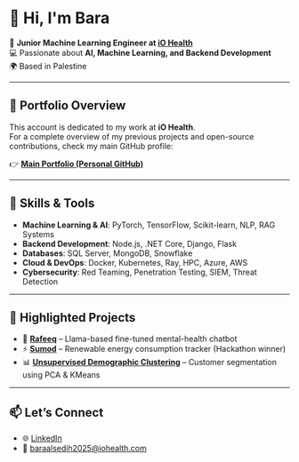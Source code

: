 # 👋 Hi, I'm Bara  

🎯 **Junior Machine Learning Engineer at [iO Health](https://iohealth.com)**  
💻 Passionate about **AI, Machine Learning, and Backend Development**  
🌍 Based in Palestine  

---

## 📂 Portfolio Overview
This account is dedicated to my work at **iO Health**.  
For a complete overview of my previous projects and open-source contributions, check my main GitHub profile:

👉 [**Main Portfolio (Personal GitHub)**](https://github.com/baraalsedih)

---

## 🔧 Skills & Tools
- **Machine Learning & AI**: PyTorch, TensorFlow, Scikit-learn, NLP, RAG Systems  
- **Backend Development**: Node.js, .NET Core, Django, Flask  
- **Databases**: SQL Server, MongoDB, Snowflake  
- **Cloud & DevOps**: Docker, Kubernetes, Ray, HPC, Azure, AWS  
- **Cybersecurity**: Red Teaming, Penetration Testing, SIEM, Threat Detection  

---

## 🚀 Highlighted Projects
- 🧠 **[Rafeeq](#)** – Llama-based fine-tuned mental-health chatbot  
- ⚡ **[Sumod](#)** – Renewable energy consumption tracker (Hackathon winner)  
- 📊 **[Unsupervised Demographic Clustering](#)** – Customer segmentation using PCA & KMeans  

---

## 📫 Let’s Connect
- 🌐 [LinkedIn](https://linkedin.com/in/bara-alsedih)  
- 📧 baraalsedih2025@iohealth.com  
